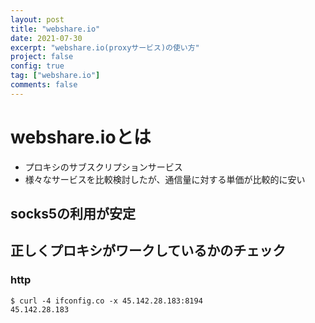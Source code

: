 ```yaml
---
layout: post
title: "webshare.io"
date: 2021-07-30
excerpt: "webshare.io(proxyサービス)の使い方"
project: false
config: true
tag: ["webshare.io"]
comments: false
---
```


# webshare.ioとは
 - プロキシのサブスクリプションサービス
 - 様々なサービスを比較検討したが、通信量に対する単価が比較的に安い

## socks5の利用が安定

## 正しくプロキシがワークしているかのチェック

### http

```console
$ curl -4 ifconfig.co -x 45.142.28.183:8194
45.142.28.183
```

